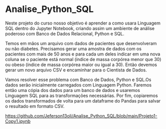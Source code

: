 # Analise_Python_SQL
  Neste projeto do curso nosso objetivo é aprender a como usara Linguagem SQL dentro do Jupyter Notebook, criando assim um ambiente de análise poderoso com Banco de Dados Relacional, Python e SQL.
  
  Temos  em  mãos  um  arquivo  com  dados  de  pacientes  que  desenvolveram  ou  não diabetes. Precisamos gerar uma amostra de dados com os pacientes com mais de 50 anos e para cada um deles indicar em uma nova coluna se o paciente está normal (índice de massa corpórea menor que 30) ou obeso (índice de massa corpórea maior ou igual a 30). Então devemos gerar um novo arquivo CSV e encaminhar para o Cientista de Dados.
  
  Vamos  resolver  esse  problema  com  Banco  de  Dados,  Python  e  SQL.Os  dados  serão inicialmente carregados com Linguagem Python. Faremos então uma cópia dos dados para um banco  de  dados  e  usaremos  Linguagem  SQL  para  as  transformações  necessárias.  Por  fim, copiaremos  os  dados  transformados  de  volta  para  um  dataframe do  Pandas para  salvar  o resultado em formato CSV.
  
 https://github.com/Jeferson13oli/Analise_Python_SQL/blob/main/Projeto1-Copy1.ipynb
